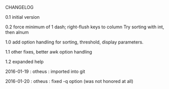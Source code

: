 CHANGELOG


0.1 initial version

0.2 force minimum of 1 dash; right-flush keys to column
    Try sorting with int, then alnum

1.0 add option handling for sorting, threshold, display parameters.

1.1 other fixes, better awk option handling

1.2 expanded help

2016-01-19 : otheus : imported into git

2016-01-20 : otheus : fixed -q option (was not honored at all)
